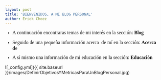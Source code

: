 ```yaml
---
layout: post
title: 'BIENVENIDOS, A MI BLOG PERSONAL'
author: Erick Choez
---
```

<ul style="margin-bottom:0cm;margin-top:0cm;" type="disc">
    <li style='margin-top:0cm;margin-right:0cm;margin-bottom:10.0pt;margin-left:0cm;line-height:115%;font-size:15px;font-family:"Calibri","sans-serif";'><span style="font-size:16px;line-height:115%;">A continuaci&oacute;n encontraras temas de mi inter&eacute;s en la secci&oacute;n: <strong>Blog</strong></span></li>
    <li style='margin-top:0cm;margin-right:0cm;margin-bottom:10.0pt;margin-left:0cm;line-height:115%;font-size:15px;font-family:"Calibri","sans-serif";'><span style="font-size:16px;line-height:115%;">Seguido de una peque&ntilde;a informaci&oacute;n acerca &nbsp;de m&iacute; en la secci&oacute;n: <strong>Acerca de</strong></span></li>
    <li style='margin-top:0cm;margin-right:0cm;margin-bottom:10.0pt;margin-left:0cm;line-height:115%;font-size:15px;font-family:"Calibri","sans-serif";'><span style="font-size:16px;line-height:115%;">A s&iacute; mismo una informaci&oacute;n de mi educaci&oacute;n en la secci&oacute;n: <strong>Educaci&oacute;n&nbsp;</strong></span></li>
</ul>
![_config.yml]({{ site.baseurl }}/images/DefinirObjetivosYMetricasParaUnBlogPersonal.jpg)
